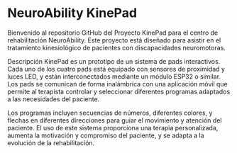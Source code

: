 # NeuroAbility KinePad
Bienvenido al repositorio GitHub del Proyecto KinePad para el centro de rehabilitación NeuroAbility. Este proyecto está diseñado para asistir en el tratamiento kinesiológico de pacientes con discapacidades neuromotoras.

Descripción
KinePad es un prototipo de un sistema de pads interactivos. Cada uno de los cuatro pads está equipado con sensores de proximidad y luces LED, y están interconectados mediante un módulo ESP32 o similar. Los pads se comunican de forma inalámbrica con una aplicación móvil que permite al terapista controlar y seleccionar diferentes programas adaptados a las necesidades del paciente.

Los programas incluyen secuencias de números, diferentes colores, y flechas en diferentes direcciones para guiar el movimiento y atención del paciente. El uso de este sistema proporciona una terapia personalizada, aumenta la motivación y compromiso del paciente, y se adapta a la evolución de la rehabilitación.

